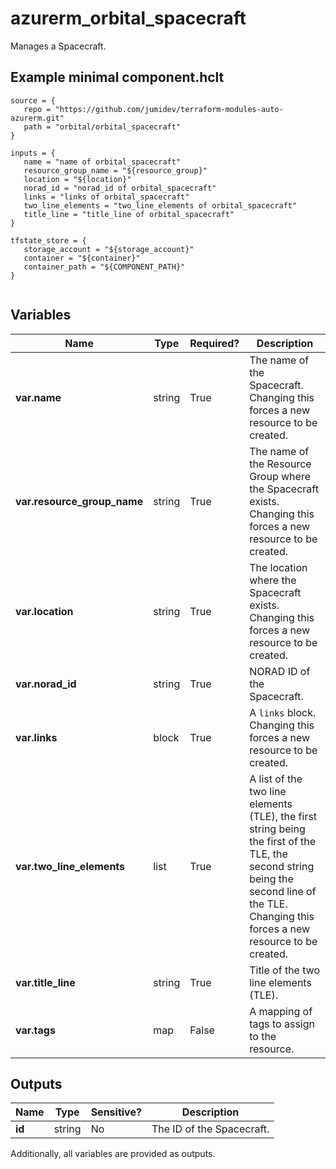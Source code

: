 # azurerm_orbital_spacecraft

Manages a Spacecraft.

## Example minimal component.hclt

```hcl
source = {
   repo = "https://github.com/jumidev/terraform-modules-auto-azurerm.git" 
   path = "orbital/orbital_spacecraft" 
}

inputs = {
   name = "name of orbital_spacecraft" 
   resource_group_name = "${resource_group}" 
   location = "${location}" 
   norad_id = "norad_id of orbital_spacecraft" 
   links = "links of orbital_spacecraft" 
   two_line_elements = "two_line_elements of orbital_spacecraft" 
   title_line = "title_line of orbital_spacecraft" 
}

tfstate_store = {
   storage_account = "${storage_account}" 
   container = "${container}" 
   container_path = "${COMPONENT_PATH}" 
}


```

## Variables

| Name | Type | Required? |  Description |
| ---- | ---- | --------- |  ----------- |
| **var.name** | string | True | The name of the Spacecraft. Changing this forces a new resource to be created. | 
| **var.resource_group_name** | string | True | The name of the Resource Group where the Spacecraft exists. Changing this forces a new resource to be created. | 
| **var.location** | string | True | The location where the Spacecraft exists. Changing this forces a new resource to be created. | 
| **var.norad_id** | string | True | NORAD ID of the Spacecraft. | 
| **var.links** | block | True | A `links` block. Changing this forces a new resource to be created. | 
| **var.two_line_elements** | list | True | A list of the two line elements (TLE), the first string being the first of the TLE, the second string being the second line of the TLE. Changing this forces a new resource to be created. | 
| **var.title_line** | string | True | Title of the two line elements (TLE). | 
| **var.tags** | map | False | A mapping of tags to assign to the resource. | 



## Outputs

| Name | Type | Sensitive? | Description |
| ---- | ---- | --------- | --------- |
| **id** | string | No  | The ID of the Spacecraft. | 

Additionally, all variables are provided as outputs.
